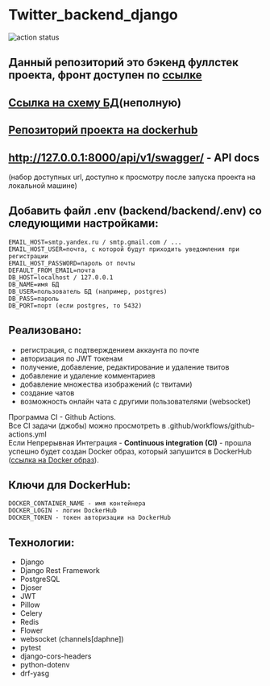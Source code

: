 # Twitter_backend_django

![action status](https://github.com/Aizzzen/twitter_backend_django/actions/workflows/github-actions.yml/badge.svg)

## Данный репозиторий это бэкенд фуллстек проекта, фронт доступен по <a href="https://github.com/Aizzzen/twitter_frontend_react_ts">ссылке</a>
## <a href="https://lucid.app/lucidchart/164f361f-9f76-4375-bf24-557551398f2d/edit?invitationId=inv_50e356ce-5d36-4c81-9a5f-4df08f3e924f&page=0_0#">Ссылка на схему БД</a>(неполную)
## <a href="https://hub.docker.com/repository/docker/gadamurov/twitter_backend_django/general">Репозиторий проекта на dockerhub</a>

## http://127.0.0.1:8000/api/v1/swagger/ - API docs
(набор доступных url, доступно к просмотру после запуска проекта на локальной машине)

## Добавить файл .env (backend/backend/.env) со следующими настройками:
    EMAIL_HOST=smtp.yandex.ru / smtp.gmail.com / ...
    EMAIL_HOST_USER=почта, с которой будут приходить уведомления при регистрации
    EMAIL_HOST_PASSWORD=пароль от почты
    DEFAULT_FROM_EMAIL=почта
    DB_HOST=localhost / 127.0.0.1
    DB_NAME=имя БД
    DB_USER=пользователь БД (например, postgres)
    DB_PASS=пароль
    DB_PORT=порт (если postgres, то 5432)

## Реализовано:
- регистрация, с подтверждением аккаунта по почте
- авторизация по JWT токенам
- получение, добавление, редактирование и удаление твитов
- добавление и удаление комментариев
- добавление множества изображений (с твитами)
- создание чатов
- возможность онлайн чата с другими пользователями (websocket)

Программа CI - Github Actions. </br>
Все CI задачи (джобы) можно просмотреть в .github/workflows/github-actions.yml </br>
Если Непрерывная Интеграция - <b>Continuous integration (CI)</b> - прошла успешно
будет создан Docker образ, который запушится в DockerHub (<a href='https://hub.docker.com/repository/docker/gadamurov/twitter_backend_django/general'>ссылка на Docker образ</a>). </br> 

## Ключи для DockerHub:
    DOCKER_CONTAINER_NAME - имя контейнера
    DOCKER_LOGIN - логин DockerHub
    DOCKER_TOKEN - токен авторизации на DockerHub

## Технологии:
- Django
- Django Rest Framework
- PostgreSQL
- Djoser
- JWT
- Pillow
- Celery
- Redis
- Flower
- websocket (channels[daphne])
- pytest
- django-cors-headers
- python-dotenv
- drf-yasg
